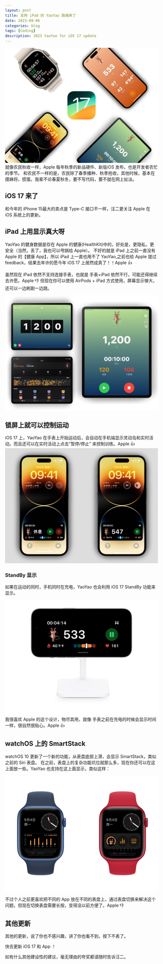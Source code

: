 ```yaml
---
layout: post
title: 支持 iPad 的 YaoYao 跳绳来了
date: 2023-09-06
categories: blog
tags: [Coding]
description: 2023 YaoYao for iOS 17 update
---
```

![Banner](/img/post/230906/ios17_1.jpg)
就像农民秋收一样，Apple 每年秋季的新品硬件、新版iOS 发布，也是开发者农忙的季节。
和农民不一样的是，农民除了春季播种、秋季抢收，其他时候，基本在摸麻将，掼蛋。我辈不论春夏秋冬，要不写代码，要不就在网上扯淡。

## iOS 17 来了
和今年的 iPhone 15最大的卖点是 Type-C 接口不一样，汪二更关注 Apple 在 iOS 系统上的更新。

## iPad 上用显示真大呀
YaoYao 的健身数据是存在 Apple 的健康(HealthKit)中的，好处是，更隐私，更安全（当然，丢了，我也可以甩锅给 Apple）。
不好的就是 iPad 上之前一直没有 Apple 的【健康 App】，所以 iPad 上一直也用不了 YaoYao,之前也给 Apple 提过 feedback，结果去年许的愿今年 iOS 17 上居然成真了！！Apple 👍


虽然现在 iPad 依然不支持连接手表，也就是 手表+iPad 依然不行，可能还得继续去许愿。Apple 👎
但现在你可以使用 AirPods + iPad 方式使用，屏幕显示够大，还可以一边刷剧一边跳。

![iPad](/img/post/230906/ios17_2.jpg)


## 锁屏上就可以控制运动
iOS 17 上，YaoYao 在手表上开始运动后，会自动在手机端显示灵动岛和实时活动。而且还可以在实时活动上点击“暂停/停止” 来控制训练。Apple 👍
![LiveActivity](/img/post/230906/ios17_3.jpg)

### StandBy 显示
如果在运动的同时，手机同时在充电，YaoYao 也会利用 iOS 17 StandBy 功能来显示。

![StandBy](/img/post/230906/ios17_4.jpg)
我很喜欢 Apple 的这个设计，物尽其用，就像 手表之前在充电的时候会显示时间一样，很自然很贴心。Apple 👍

## watchOS 上的 SmartStack
watchOS 10 更新了一个新的功能，从表盘底部上滑，会显示 SmartStack，类似之前的 Siri 表盘。
在之前，表盘上的复杂功能坑位就那么多，现在你还可以在这上面放一些。YaoYao 也支持在这上面显示，类似这样：


![watchOS10](/img/post/230906/watchos10_1.jpg)

不过个人之前更喜欢把不同的 App 放在不同的表盘上，通过表盘切换来解决这个问题，但现在切换表盘需要长按，变得没以前方便了。Apple 👎


## 其他更新
其他的更新，说了你也不感兴趣，讲了你也看不到，按下不表了。

快去更新 iOS 17 和 App ！ 

如有什么其他建设性的建议，毫无理由的夸奖都请随时告诉汪二。